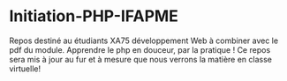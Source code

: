 # Initiation-PHP-IFAPME

Repos destiné au étudiants XA75 développement Web à combiner avec le pdf du module.
Apprendre le php en douceur, par la pratique ! 
Ce repos sera mis à jour au fur et à mesure que nous verrons la matière en classe virtuelle!